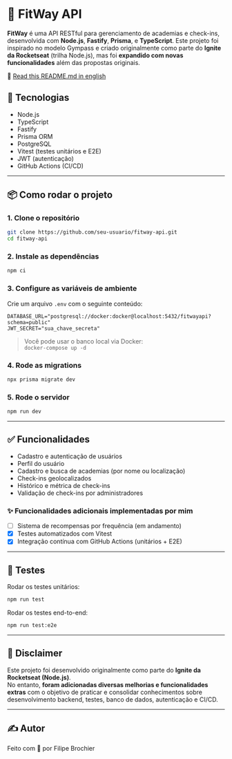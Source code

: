 # 💪 FitWay API

**FitWay** é uma API RESTful para gerenciamento de academias e check-ins, desenvolvida com **Node.js**, **Fastify**, **Prisma**, e **TypeScript**. Este projeto foi inspirado no modelo Gympass e criado originalmente como parte do **Ignite da Rocketseat** (trilha Node.js), mas foi **expandido com novas funcionalidades** além das propostas originais.

📄 [Read this README.md in english](./README.md)

## 🚀 Tecnologias

- Node.js
- TypeScript
- Fastify
- Prisma ORM
- PostgreSQL
- Vitest (testes unitários e E2E)
- JWT (autenticação)
- GitHub Actions (CI/CD)

---

## 📦 Como rodar o projeto

### 1. Clone o repositório

```bash
git clone https://github.com/seu-usuario/fitway-api.git
cd fitway-api
```

### 2. Instale as dependências

```bash
npm ci
```

### 3. Configure as variáveis de ambiente

Crie um arquivo `.env` com o seguinte conteúdo:

```env
DATABASE_URL="postgresql://docker:docker@localhost:5432/fitwayapi?schema=public"
JWT_SECRET="sua_chave_secreta"
```

> Você pode usar o banco local via Docker:  
> `docker-compose up -d`

### 4. Rode as migrations

```bash
npx prisma migrate dev
```

### 5. Rode o servidor

```bash
npm run dev
```

---

## ✅ Funcionalidades

- Cadastro e autenticação de usuários
- Perfil do usuário
- Cadastro e busca de academias (por nome ou localização)
- Check-ins geolocalizados
- Histórico e métrica de check-ins
- Validação de check-ins por administradores

### ✨ Funcionalidades adicionais implementadas por mim

- [ ] Sistema de recompensas por frequência (em andamento)
- [x] Testes automatizados com Vitest
- [x] Integração contínua com GitHub Actions (unitários + E2E)

---

## 🧪 Testes

Rodar os testes unitários:

```bash
npm run test
```

Rodar os testes end-to-end:

```bash
npm run test:e2e
```

---

## 📢 Disclaimer

Este projeto foi desenvolvido originalmente como parte do **Ignite da Rocketseat (Node.js)**.  
No entanto, **foram adicionadas diversas melhorias e funcionalidades extras** com o objetivo de praticar e consolidar conhecimentos sobre desenvolvimento backend, testes, banco de dados, autenticação e CI/CD.

---

## ✍️ Autor

Feito com 💜 por Filipe Brochier

